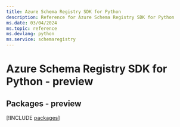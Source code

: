 ```yaml
---
title: Azure Schema Registry SDK for Python
description: Reference for Azure Schema Registry SDK for Python
ms.date: 03/04/2024
ms.topic: reference
ms.devlang: python
ms.service: schemaregistry
---
```

# Azure Schema Registry SDK for Python - preview
## Packages - preview
[!INCLUDE [packages](schema-registry-index.md)]
